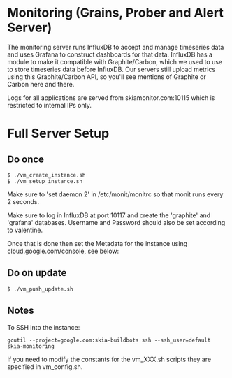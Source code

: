Monitoring (Grains, Prober and Alert Server)
============================================

The monitoring server runs InfluxDB to accept and manage timeseries data and
uses Grafana to construct dashboards for that data. InfluxDB has a module to
make it compatible with Graphite/Carbon, which we used to use to store
timeseries data before InfluxDB. Our servers still upload metrics using this
Graphite/Carbon API, so you'll see mentions of Graphite or Carbon here and
there.

Logs for all applications are served from skiamonitor.com:10115 which is
restricted to internal IPs only.

Full Server Setup
=================

Do once
-------

    $ ./vm_create_instance.sh
    $ ./vm_setup_instance.sh

Make sure to 'set daemon 2' in /etc/monit/monitrc so that monit
runs every 2 seconds.

Make sure to log in InfluxDB at port 10117 and create the 'graphite' and
'grafana' databases. Username and Password should also be set according to
valentine.

Once that is done then set the Metadata for the instance using
cloud.google.com/console, see below:

Do on update
------------

    $ ./vm_push_update.sh

Notes
-----
To SSH into the instance:

    gcutil --project=google.com:skia-buildbots ssh --ssh_user=default skia-monitoring

If you need to modify the constants for the vm_XXX.sh scripts they are
specified in vm_config.sh.
